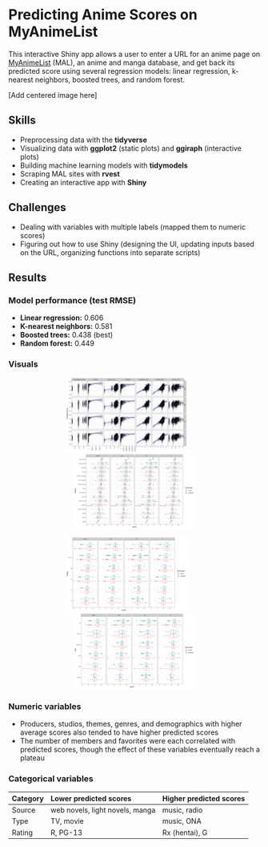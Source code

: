 # Predicting Anime Scores on MyAnimeList

This interactive Shiny app allows a user to enter a URL for an anime page on [MyAnimeList](https://myanimelist.net/) (MAL), an anime and manga database, and get back its predicted score using several regression models: linear regression, k-nearest neighbors, boosted trees, and random forest.

[Add centered image here]

## Skills

- Preprocessing data with the **tidyverse**
- Visualizing data with **ggplot2** (static plots) and **ggiraph** (interactive plots)
- Building machine learning models with **tidymodels**
- Scraping MAL sites with **rvest**
- Creating an interactive app with **Shiny**

## Challenges

- Dealing with variables with multiple labels (mapped them to numeric scores)
- Figuring out how to use Shiny (designing the UI, updating inputs based on the URL, organizing functions into separate scripts)

## Results

### Model performance (test RMSE)

- **Linear regression:** 0.606
- **K-nearest neighbors:** 0.581
- **Boosted trees:** 0.438 (best)
- **Random forest:** 0.449

### Visuals

<p align="center">
  <img src="images/score_vs_numeric.png" width="48%">
&nbsp; &nbsp; &nbsp; &nbsp;
  <img src="images/score_vs_source.png" width="48%">
</p>

<p align="center">
  <img alt="Light" src="images/score_vs_rating.png" width="48%">
&nbsp; &nbsp; &nbsp; &nbsp;
  <img alt="Dark" src="images/score_vs_type.png" width="48%">
</p>

### Numeric variables

- Producers, studios, themes, genres, and demographics with higher average scores also tended to have higher predicted scores
- The number of members and favorites were each correlated with predicted scores, though the effect of these variables eventually reach a plateau

### Categorical variables

Category | Lower predicted scores | Higher predicted scores
:--|:--|:--
Source | web novels, light novels, manga | music, radio
Type | TV, movie | music, ONA
Rating | R, PG-13 | Rx (hentai), G
